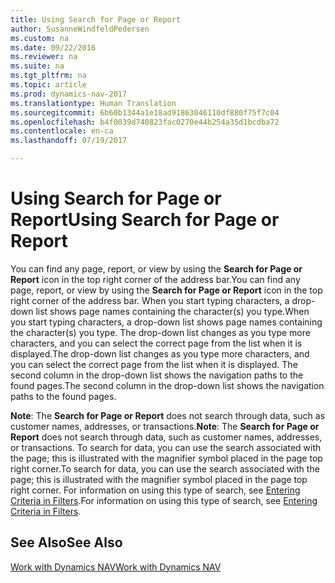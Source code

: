 ```yaml
---
title: Using Search for Page or Report
author: SusanneWindfeldPedersen
ms.custom: na
ms.date: 09/22/2016
ms.reviewer: na
ms.suite: na
ms.tgt_pltfrm: na
ms.topic: article
ms.prod: dynamics-nav-2017
ms.translationtype: Human Translation
ms.sourcegitcommit: 6b60b1344a1e18ad91863046110df880f75f7c04
ms.openlocfilehash: b4f0039d740823fac0270e44b254a35d1bcdba72
ms.contentlocale: en-ca
ms.lasthandoff: 07/19/2017

---
```


# <a name="using-search-for-page-or-report"></a><span data-ttu-id="0fb9b-102">Using Search for Page or Report</span><span class="sxs-lookup"><span data-stu-id="0fb9b-102">Using Search for Page or Report</span></span>
<span data-ttu-id="0fb9b-103">You can find any page, report, or view by using the **Search for Page or Report** icon in the top right corner of the address bar.</span><span class="sxs-lookup"><span data-stu-id="0fb9b-103">You can find any page, report, or view by using the **Search for Page or Report** icon in the top right corner of the address bar.</span></span>
<span data-ttu-id="0fb9b-104">When you start typing characters, a drop-down list shows page names containing the character(s) you type.</span><span class="sxs-lookup"><span data-stu-id="0fb9b-104">When you start typing characters, a drop-down list shows page names containing the character(s) you type.</span></span> <span data-ttu-id="0fb9b-105">The drop-down list changes as you type more characters, and you can select the correct page from the list when it is displayed.</span><span class="sxs-lookup"><span data-stu-id="0fb9b-105">The drop-down list changes as you type more characters, and you can select the correct page from the list when it is displayed.</span></span> <span data-ttu-id="0fb9b-106">The second column in the drop-down list shows the navigation paths to the found pages.</span><span class="sxs-lookup"><span data-stu-id="0fb9b-106">The second column in the drop-down list shows the navigation paths to the found pages.</span></span>

<span data-ttu-id="0fb9b-107">**Note**: The **Search for Page or Report** does not search through data, such as customer names, addresses, or transactions.</span><span class="sxs-lookup"><span data-stu-id="0fb9b-107">**Note**: The **Search for Page or Report** does not search through data, such as customer names, addresses, or transactions.</span></span> <span data-ttu-id="0fb9b-108">To search for data, you can use the search associated with the page; this is illustrated with the magnifier symbol placed in the page top right corner.</span><span class="sxs-lookup"><span data-stu-id="0fb9b-108">To search for data, you can use the search associated with the page; this is illustrated with the magnifier symbol placed in the page top right corner.</span></span> <span data-ttu-id="0fb9b-109">For information on using this type of search, see [Entering Criteria in Filters](ui-enter-criteria-filters.md).</span><span class="sxs-lookup"><span data-stu-id="0fb9b-109">For information on using this type of search, see [Entering Criteria in Filters](ui-enter-criteria-filters.md).</span></span>

## <a name="see-also"></a><span data-ttu-id="0fb9b-110">See Also</span><span class="sxs-lookup"><span data-stu-id="0fb9b-110">See Also</span></span>
[<span data-ttu-id="0fb9b-111">Work with Dynamics NAV</span><span class="sxs-lookup"><span data-stu-id="0fb9b-111">Work with Dynamics NAV</span></span>](ui-work-product.md)

